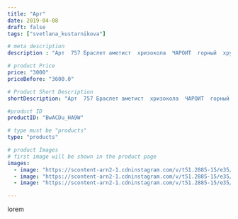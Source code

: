 ```yaml
---
title: "Арт"
date: 2019-04-08
draft: false
tags: ["svetlana_kustarnikova"]

# meta description
description : "Арт  757 Браслет аметист  хризокола  ЧАРОИТ  горный  хрусталь"

# product Price
price: "3000"
priceBefore: "3600.0"

# Product Short Description
shortDescription: "Арт  757 Браслет аметист  хризокола  ЧАРОИТ  горный  хрусталь"

#product ID
productID: "BwACDu_HA9W"

# type must be "products"
type: "products"

# product Images
# first image will be shown in the product page
images:
  - image: "https://scontent-arn2-1.cdninstagram.com/v/t51.2885-15/e35/54731931_1843054369134352_3576756637281579820_n.jpg?_nc_ht=scontent-arn2-1.cdninstagram.com&_nc_cat=104&_nc_ohc=_T6pc8YSncgAX9QgJlQ&tp=1&oh=a43c036781cade5bc8591b6325401eea&oe=605E38A2&ig_cache_key=MjAxNzYyMTY4MjY3NzQ5MDM5MQ%3D%3D.2"
  - image: "https://scontent-arn2-1.cdninstagram.com/v/t51.2885-15/e35/56208453_1149064928606430_5049703012215629751_n.jpg?_nc_ht=scontent-arn2-1.cdninstagram.com&_nc_cat=106&_nc_ohc=KEDmRcR-48IAX_vq2w5&se=8&tp=1&oh=1594c2b4a5213b848bc38928e5514620&oe=605F1FFA&ig_cache_key=MjAxNzYyMTY4MjcwMjU3NTM5NA%3D%3D.2"
  - image: "https://scontent-arn2-1.cdninstagram.com/v/t51.2885-15/e35/54512259_591529284658911_3550645602105989967_n.jpg?_nc_ht=scontent-arn2-1.cdninstagram.com&_nc_cat=103&_nc_ohc=RrQziNsvdgMAX8Krg-5&se=8&tp=1&oh=acc3755e2cd9d4009aa9f2894ef4d5e1&oe=605F2DC6&ig_cache_key=MjAxNzYyMTY4MjY2ODk4NTI0NQ%3D%3D.2"

---
```

lorem
